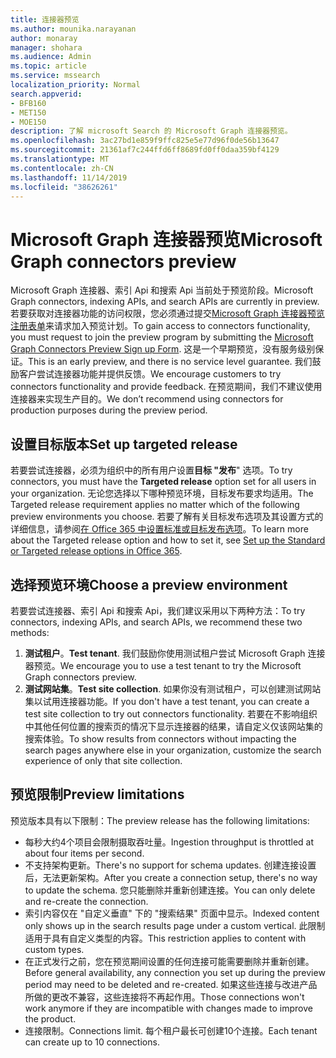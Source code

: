 ```yaml
---
title: 连接器预览
ms.author: mounika.narayanan
author: monaray
manager: shohara
ms.audience: Admin
ms.topic: article
ms.service: mssearch
localization_priority: Normal
search.appverid:
- BFB160
- MET150
- MOE150
description: 了解 microsoft Search 的 Microsoft Graph 连接器预览。
ms.openlocfilehash: 3ac27bd1e859f9ffc825e5e77d96f0de56b13647
ms.sourcegitcommit: 21361af7c244ffd6ff8689fd0ff0daa359bf4129
ms.translationtype: MT
ms.contentlocale: zh-CN
ms.lasthandoff: 11/14/2019
ms.locfileid: "38626261"
---
```

# <a name="microsoft-graph-connectors-preview"></a><span data-ttu-id="11a0b-103">Microsoft Graph 连接器预览</span><span class="sxs-lookup"><span data-stu-id="11a0b-103">Microsoft Graph connectors preview</span></span>

<span data-ttu-id="11a0b-104">Microsoft Graph 连接器、索引 Api 和搜索 Api 当前处于预览阶段。</span><span class="sxs-lookup"><span data-stu-id="11a0b-104">Microsoft Graph connectors, indexing APIs, and search APIs are currently in preview.</span></span> <span data-ttu-id="11a0b-105">若要获取对连接器功能的访问权限，您必须通过提交<a href="https://forms.office.com/Pages/ResponsePage.aspx?id=v4j5cvGGr0GRqy180BHbRxWYgu82J_RFnMMATAS6_chUNVYwNU1CMDNZUDBSSDZKWVo2RDJDRjRLQi4u" target="_blank">Microsoft Graph 连接器预览注册表单</a>来请求加入预览计划。</span><span class="sxs-lookup"><span data-stu-id="11a0b-105">To gain access to connectors functionality, you must request to join the preview program by submitting the <a href="https://forms.office.com/Pages/ResponsePage.aspx?id=v4j5cvGGr0GRqy180BHbRxWYgu82J_RFnMMATAS6_chUNVYwNU1CMDNZUDBSSDZKWVo2RDJDRjRLQi4u" target="_blank">Microsoft Graph Connectors Preview Sign up Form</a>.</span></span> <span data-ttu-id="11a0b-106">这是一个早期预览，没有服务级别保证。</span><span class="sxs-lookup"><span data-stu-id="11a0b-106">This is an early preview, and there is no service level guarantee.</span></span> <span data-ttu-id="11a0b-107">我们鼓励客户尝试连接器功能并提供反馈。</span><span class="sxs-lookup"><span data-stu-id="11a0b-107">We encourage customers to try connectors functionality and provide feedback.</span></span> <span data-ttu-id="11a0b-108">在预览期间，我们不建议使用连接器来实现生产目的。</span><span class="sxs-lookup"><span data-stu-id="11a0b-108">We don’t recommend using connectors for production purposes during the preview period.</span></span>

## <a name="set-up-targeted-release"></a><span data-ttu-id="11a0b-109">设置目标版本</span><span class="sxs-lookup"><span data-stu-id="11a0b-109">Set up targeted release</span></span>
<span data-ttu-id="11a0b-110">若要尝试连接器，必须为组织中的所有用户设置**目标 "发布**" 选项。</span><span class="sxs-lookup"><span data-stu-id="11a0b-110">To try connectors, you must have the **Targeted release** option set for all users in your organization.</span></span> <span data-ttu-id="11a0b-111">无论您选择以下哪种预览环境，目标发布要求均适用。</span><span class="sxs-lookup"><span data-stu-id="11a0b-111">The Targeted release requirement applies no matter which of the following preview environments you choose.</span></span>
<span data-ttu-id="11a0b-112">若要了解有关目标发布选项及其设置方式的详细信息，请参阅<a href="https://docs.microsoft.com/office365/admin/manage/release-options-in-office-365?view=o365-worldwide" target="_blank">在 Office 365 中设置标准或目标发布选项</a>。</span><span class="sxs-lookup"><span data-stu-id="11a0b-112">To learn more about the Targeted release option and how to set it, see <a href="https://docs.microsoft.com/office365/admin/manage/release-options-in-office-365?view=o365-worldwide" target="_blank">Set up the Standard or Targeted release options in Office 365</a>.</span></span>

## <a name="choose-a-preview-environment"></a><span data-ttu-id="11a0b-113">选择预览环境</span><span class="sxs-lookup"><span data-stu-id="11a0b-113">Choose a preview environment</span></span> 
<span data-ttu-id="11a0b-114">若要尝试连接器、索引 Api 和搜索 Api，我们建议采用以下两种方法：</span><span class="sxs-lookup"><span data-stu-id="11a0b-114">To try connectors, indexing APIs, and search APIs, we recommend these two methods:</span></span>
1. <span data-ttu-id="11a0b-115">**测试租户**。</span><span class="sxs-lookup"><span data-stu-id="11a0b-115">**Test tenant**.</span></span>  <span data-ttu-id="11a0b-116">我们鼓励你使用测试租户尝试 Microsoft Graph 连接器预览。</span><span class="sxs-lookup"><span data-stu-id="11a0b-116">We encourage you to use a test tenant to try the Microsoft Graph connectors preview.</span></span>
2. <span data-ttu-id="11a0b-117">**测试网站集**。</span><span class="sxs-lookup"><span data-stu-id="11a0b-117">**Test site collection**.</span></span> <span data-ttu-id="11a0b-118">如果你没有测试租户，可以创建测试网站集以试用连接器功能。</span><span class="sxs-lookup"><span data-stu-id="11a0b-118">If you don't have a test tenant, you can create a test site collection to try out connectors functionality.</span></span> <span data-ttu-id="11a0b-119">若要在不影响组织中其他任何位置的搜索页的情况下显示连接器的结果，请自定义仅该网站集的搜索体验。</span><span class="sxs-lookup"><span data-stu-id="11a0b-119">To show results from connectors without impacting the search pages anywhere else in your organization, customize the search experience of only that site collection.</span></span>

## <a name="preview-limitations"></a><span data-ttu-id="11a0b-120">预览限制</span><span class="sxs-lookup"><span data-stu-id="11a0b-120">Preview limitations</span></span>
<span data-ttu-id="11a0b-121">预览版本具有以下限制：</span><span class="sxs-lookup"><span data-stu-id="11a0b-121">The preview release has the following limitations:</span></span>
* <span data-ttu-id="11a0b-122">每秒大约4个项目会限制摄取吞吐量。</span><span class="sxs-lookup"><span data-stu-id="11a0b-122">Ingestion throughput is throttled at about four items per second.</span></span>
* <span data-ttu-id="11a0b-123">不支持架构更新。</span><span class="sxs-lookup"><span data-stu-id="11a0b-123">There's no support for schema updates.</span></span> <span data-ttu-id="11a0b-124">创建连接设置后，无法更新架构。</span><span class="sxs-lookup"><span data-stu-id="11a0b-124">After you create a connection setup, there's no way to update the schema.</span></span> <span data-ttu-id="11a0b-125">您只能删除并重新创建连接。</span><span class="sxs-lookup"><span data-stu-id="11a0b-125">You can only delete and re-create the connection.</span></span>
* <span data-ttu-id="11a0b-126">索引内容仅在 "自定义垂直" 下的 "搜索结果" 页面中显示。</span><span class="sxs-lookup"><span data-stu-id="11a0b-126">Indexed content only shows up in the search results page under a custom vertical.</span></span> <span data-ttu-id="11a0b-127">此限制适用于具有自定义类型的内容。</span><span class="sxs-lookup"><span data-stu-id="11a0b-127">This restriction applies to content with custom types.</span></span>
* <span data-ttu-id="11a0b-128">在正式发行之前，您在预览期间设置的任何连接可能需要删除并重新创建。</span><span class="sxs-lookup"><span data-stu-id="11a0b-128">Before general availability, any connection you set up during the preview period may need to be deleted and re-created.</span></span> <span data-ttu-id="11a0b-129">如果这些连接与改进产品所做的更改不兼容，这些连接将不再起作用。</span><span class="sxs-lookup"><span data-stu-id="11a0b-129">Those connections won't work anymore if they are incompatible with changes made to improve the product.</span></span>
* <span data-ttu-id="11a0b-130">连接限制。</span><span class="sxs-lookup"><span data-stu-id="11a0b-130">Connections limit.</span></span> <span data-ttu-id="11a0b-131">每个租户最长可创建10个连接。</span><span class="sxs-lookup"><span data-stu-id="11a0b-131">Each tenant can create up to 10 connections.</span></span>
